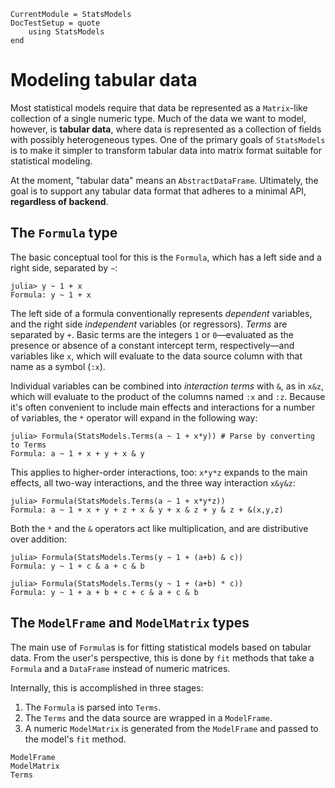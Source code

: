 ```@meta
CurrentModule = StatsModels
DocTestSetup = quote
    using StatsModels
end
```

# Modeling tabular data

Most statistical models require that data be represented as a `Matrix`-like
collection of a single numeric type.  Much of the data we want to model,
however, is __tabular data__, where data is represented as a collection of
fields with possibly heterogeneous types.  One of the primary goals of
`StatsModels` is to make it simpler to transform tabular data into matrix format
suitable for statistical modeling.

At the moment, "tabular data" means an `AbstractDataFrame`.  Ultimately, the
goal is to support any tabular data format that adheres to a minimal API,
__regardless of backend__.

## The `Formula` type

The basic conceptual tool for this is the `Formula`, which has a left side and a
right side, separated by `~`:

```jldoctest
julia> y ~ 1 + x
Formula: y ~ 1 + x
```

The left side of a formula conventionally represents _dependent_ variables, and
the right side _independent_ variables (or regressors).  _Terms_ are separated
by `+`.  Basic terms are the integers `1` or `0`—evaluated as the presence or
absence of a constant intercept term, respectively—and variables like `x`,
which will evaluate to the data source column with that name as a symbol (`:x`).

Individual variables can be combined into _interaction terms_ with `&`, as in
`x&z`, which will evaluate to the product of the columns named `:x` and `:z`.
Because it's often convenient to include main effects and interactions for a
number of variables, the `*` operator will expand in the following way:

```jldoctest
julia> Formula(StatsModels.Terms(a ~ 1 + x*y)) # Parse by converting to Terms
Formula: a ~ 1 + x + y + x & y
```

This applies to higher-order interactions, too: `x*y*z` expands to the main
effects, all two-way interactions, and the three way interaction `x&y&z`:

```jldoctest
julia> Formula(StatsModels.Terms(a ~ 1 + x*y*z))
Formula: a ~ 1 + x + y + z + x & y + x & z + y & z + &(x,y,z)
```

Both the `*` and the `&` operators act like multiplication, and are distributive
over addition:

```jldoctest
julia> Formula(StatsModels.Terms(y ~ 1 + (a+b) & c))
Formula: y ~ 1 + c & a + c & b

julia> Formula(StatsModels.Terms(y ~ 1 + (a+b) * c))
Formula: y ~ 1 + a + b + c + c & a + c & b
```

## The `ModelFrame` and `ModelMatrix` types

The main use of `Formula`s is for fitting statistical models based on tabular
data.  From the user's perspective, this is done by `fit` methods that take a
`Formula` and a `DataFrame` instead of numeric matrices.

Internally, this is accomplished in three stages:

1. The `Formula` is parsed into `Terms`.
2. The `Terms` and the data source are wrapped in a `ModelFrame`.
3. A numeric `ModelMatrix` is generated from the `ModelFrame` and passed to the
   model's `fit` method.

```@docs
ModelFrame
ModelMatrix
Terms
```
